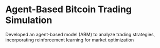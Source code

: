 # Agent-Based Bitcoin Trading Simulation
Developed an agent-based model (ABM) to analyze trading strategies, incorporating reinforcement learning for market optimization
